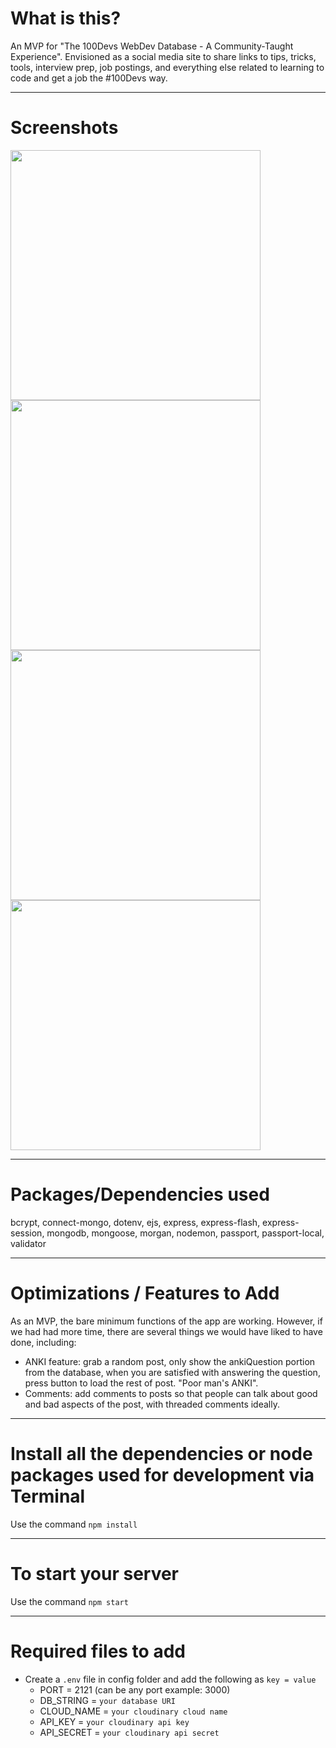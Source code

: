 # What is this?

An MVP for "The 100Devs WebDev Database - A Community-Taught Experience". Envisioned as a social media site to share links to tips, tricks, tools, interview prep, job postings, and everything else related to learning to code and get a job the #100Devs way. 

---

# Screenshots

<img src="https://i.imgur.com/I738ARv.png" width=400 />
<img src="https://i.imgur.com/AM4Ppgj.png" width=400 />
<img src="https://i.imgur.com/WmA1Mo6.png" width=400 />
<img src="https://i.imgur.com/Cy6qiM5.png" width=400 />

---

# Packages/Dependencies used 

bcrypt, connect-mongo, dotenv, ejs, express, express-flash, express-session, mongodb, mongoose, morgan, nodemon, passport, passport-local, validator

---

# Optimizations / Features to Add

As an MVP, the bare minimum functions of the app are working. However, if we had had more time, there are several things we would have liked to have done, including: 
- ANKI feature: grab a random post, only show the ankiQuestion portion from the database, when you are satisfied with answering the question, press button to load the rest of post. "Poor man's ANKI". 
- Comments: add comments to posts so that people can talk about good and bad aspects of the post, with threaded comments ideally. 

---

# Install all the dependencies or node packages used for development via Terminal

Use the command `npm install` 

---

# To start your server

Use the command `npm start`  

---

# Required files to add

- Create a `.env` file in config folder and add the following as `key = value`
  - PORT = 2121 (can be any port example: 3000)
  - DB_STRING = `your database URI`
  - CLOUD_NAME = `your cloudinary cloud name`
  - API_KEY = `your cloudinary api key`
  - API_SECRET = `your cloudinary api secret`